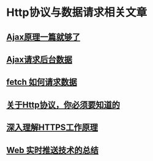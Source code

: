 # Http协议与数据请求相关文章

## [Ajax原理一篇就够了](./Ajax原理一篇就够了/Ajax原理一篇就够了.md)

## [Ajax请求后台数据](./Ajax请求后台数据/Ajax请求后台数据.md)

## [fetch 如何请求数据](./fetch如何请求数据/fetch如何请求数据.md)

## [关于Http协议，你必须要知道的](./关于Http协议，你必须要知道的/关于Http协议，你必须要知道的.md)

## [深入理解HTTPS工作原理](./深入理解HTTPS工作原理/深入理解HTTPS工作原理.md)

## [Web 实时推送技术的总结](./Web实时推送技术的总结/Web实时推送技术的总结.md)
